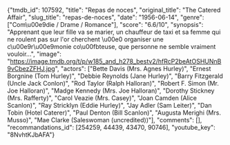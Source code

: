 {"tmdb_id": 107592, "title": "Repas de noces", "original_title": "The Catered Affair", "slug_title": "repas-de-noces", "date": "1956-06-14", "genre": ["Com\u00e9die / Drame / Romance"], "score": "6.6/10", "synopsis": "Apprenant que leur fille va se marier, un chauffeur de taxi et sa femme qui ne roulent pas sur l'or cherchent \u00e0 organiser une c\u00e9r\u00e9monie co\u00fbteuse, que personne ne semble vraiment vouloir...", "image": "https://image.tmdb.org/t/p/w185_and_h278_bestv2/hfRcP2beAtOSHUNnB9vCbezZFHJ.jpg", "actors": ["Bette Davis (Mrs. Agnes Hurley)", "Ernest Borgnine (Tom Hurley)", "Debbie Reynolds (Jane Hurley)", "Barry Fitzgerald (Uncle Jack Conlon)", "Rod Taylor (Ralph Halloran)", "Robert F. Simon (Mr. Joe Halloran)", "Madge Kennedy (Mrs. Joe Halloran)", "Dorothy Stickney (Mrs. Rafferty)", "Carol Veazie (Mrs. Casey)", "Joan Camden (Alice Scanlon)", "Ray Stricklyn (Eddie Hurley)", "Jay Adler (Sam Leiter)", "Dan Tobin (Hotel Caterer)", "Paul Denton (Bill Scanlon)", "Augusta Merighi (Mrs. Musso)", "Mae Clarke (Saleswoman (uncredited))"], "comments": [], "recommandations_id": [254259, 44439, 43470, 90746], "youtube_key": "8NvhtKJbAFA"}